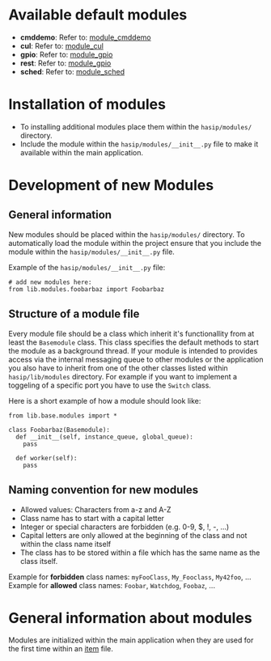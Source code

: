 Available default modules
========================

- **cmddemo**: Refer to: [module_cmddemo](docs/modules/module_cmddemo.md)
- **cul**: Refer to: [module_cul](docs/modules/module_cul.md)
- **gpio**: Refer to: [module_gpio](docs/modules/module_gpio.md)
- **rest**: Refer to: [module_gpio](docs/modules/module_rest.md)
- **sched**: Refer to: [module_sched](docs/modules/module_sched.md)

Installation of modules
=======================

- To installing additional modules place them within the `hasip/modules/` directory.
- Include the module within the `hasip/modules/__init__.py` file to make it available within the main application.

Development of new Modules
==========================

General information
-------------------

New modules should be placed within the `hasip/modules/` directory. To automatically load the module within the project ensure that you include the module within the `hasip/modules/__init__.py` file.

Example of the `hasip/modules/__init__.py` file:

    # add new modules here:
    from lib.modules.foobarbaz import Foobarbaz

Structure of a module file
--------------------------

Every module file should be a class which inherit it's functionallity from at least the `Basemodule` class. This class specifies the default methods to start the module as a background thread. If your module is intended to provides access via the internal messaging queue to other modules or the application you also have to inherit from one of the other classes listed within `hasip/lib/modules` directory. For example if you want to implement a toggeling of a specific port you have to use the `Switch` class.

Here is a short example of how a module should look like:

    from lib.base.modules import *
    
    class Foobarbaz(Basemodule):
      def __init__(self, instance_queue, global_queue):
        pass

      def worker(self):
        pass

Naming convention for new modules
---------------------------------

- Allowed values: Characters from a-z and A-Z
- Class name has to start with a capital letter
- Integer or special characters are forbidden (e.g. 0-9, $, !, -, ...)
- Capital letters are only allowed at the beginning of the class and not within the class name itself
- The class has to be stored within a file which has the same name as the class itself.

Example for **forbidden** class names: `myFooClass`, `My_Fooclass`, `My42foo`, ...
Example for **allowed** class names: `Foobar`, `Watchdog`, `Foobaz`, ...

General information about modules
=================================

Modules are initialized within the main application when they are used for the first time within an [item](docs/items/README_items.md) file.
